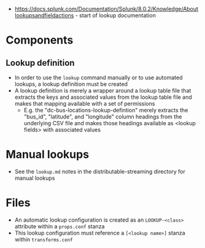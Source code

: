 - https://docs.splunk.com/Documentation/Splunk/8.0.2/Knowledge/Aboutlookupsandfieldactions - start of lookup documentation
# Components
## Lookup definition
- In order to use the `lookup` command manually or to use automated lookups, a lookup definition must be created
- A lookup definition is merely a wrapper around a lookup table file that extracts the keys and associated values from the lookup table file and makes
  that mapping available with a set of permissions
  - E.g. the "dc-bus-locations-lookup-defintion" merely extracts the "bus_id", "latitude", and "longitude" column headings from the underlying CSV
    file and makes those headings available as \<lookup fields> with associated values
# Manual lookups
- See the `lookup.md` notes in the distributable-streaming directory for manual lookups
# Files
- An automatic lookup configuration is created as an `LOOKUP-<class>` attribute within a `props.conf` stanza
- This lookup configuration must reference a `[<lookup name>]` stanza within `transforms.conf`